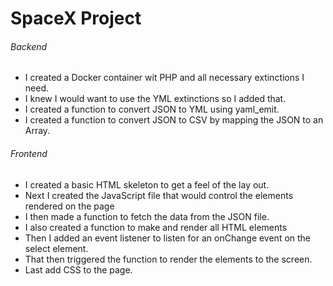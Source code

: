 # SpaceX Project

###### Backend
- I created a Docker container wit PHP and all necessary extinctions I need.
- I knew I would want to use the YML extinctions so I added that.
- I created a function to convert JSON to YML using yaml_emit.
- I created a function to convert JSON to CSV by mapping the JSON to an Array.  

###### Frontend
- I created a basic HTML skeleton to get a feel of the lay out.
- Next I created the JavaScript file that would control the elements rendered on the page
- I then made a function to fetch the data from the JSON file.
- I also created a function to make and render all HTML elements
- Then I added an event listener to listen for an onChange event on the select element.
- That then triggered the function to render the elements to the screen.
- Last add CSS to the page.
